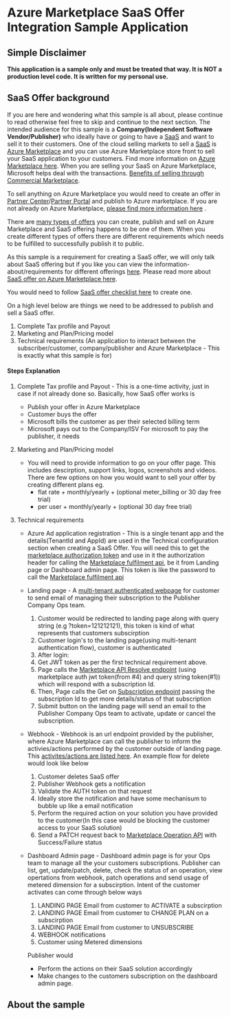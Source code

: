 # Azure Marketplace SaaS Offer Integration Sample Application

## Simple Disclaimer
**This application is a sample only and must be treated that way. It is NOT a production level code. It is written for my personal use.**  

## SaaS Offer background
If you are here and wondering what this sample is all about, please continue to read otherwise feel free to skip and continue to the next section. The intended audience for this sample is a **Company(Independent Software Vendor/Publisher)** who ideally have or going to have a [SaaS](https://azure.microsoft.com/en-us/overview/what-is-saas/) and want to sell it to their customers. 
One of the cloud selling markets to sell a [SaaS](https://azure.microsoft.com/en-us/overview/what-is-saas/) is [Azure Marketplace](https://azuremarketplace.microsoft.com/en-us/marketplace/) and you can use Azure Marketplace store front to sell your SaaS application to your customers. Find more information on [Azure Marketplace here](https://docs.microsoft.com/en-us/azure/marketplace/). When you are selling your SaaS on Azure Marketplace, Microsoft helps deal with the transactions. [Benefits of selling through Commercial Marketplace](https://docs.microsoft.com/en-us/azure/marketplace/marketplace-publishers-guide#commercial-marketplace-benefits). 

To sell anything on Azure Marketplace you would need to create an offer in [Partner Center](http://partner.microsoft.com/)/[Partner Portal](http://cloudpartner.azure.com/) and publish to Azure marketplace. If you are not already on Azure Marketplace, [please find more information here](https://docs.microsoft.com/en-us/azure/marketplace/partner-center-portal/create-account) .

There are [many types of offers](https://docs.microsoft.com/en-us/azure/marketplace/publisher-guide-by-offer-type) you can create, publish and sell on Azure Marketplace and SaaS offering happens to be one of them. When you create different types of offers there are different requirements which needs to be fulfilled to successfully publish it to public.

As this sample is a requirement for creating a SaaS offer, we will only talk about SaaS offering but if you like you can view the information-about/requirements for different offerings [here](https://docs.microsoft.com/en-us/azure/marketplace/publisher-guide-by-offer-type). Please read more about [SaaS offer on Azure Marketplace here](https://docs.microsoft.com/en-us/azure/marketplace/marketplace-saas-applications-technical-publishing-guide).

You would need to follow [SaaS offer checklist here](https://docs.microsoft.com/en-us/azure/marketplace/partner-center-portal/offer-creation-checklist) to create one. 

On a high level below are things we need to be addressed to publish and sell a SaaS offer.
1. Complete Tax profile and Payout
2. Marketing and Plan/Pricing model
3. Technical requirements (An application to interact between the subscriber/customer, company/publisher and Azure Marketplace - This is exactly what this sample is for)

#### Steps Explanation

1. Complete Tax profile and Payout -  This is a one-time activity, just in case if not already done so. Basically, how SaaS offer works is
    - Publish your offer in Azure Marketplace
    - Customer buys the offer 
    - Microsoft bills the customer as per their selected billing term
    - Microsoft pays out to the Company/ISV
  For microsoft to pay the publisher, it needs 


2. Marketing and Plan/Pricing model 
    - You will need to provide information to go on your offer page. This includes descirption, support links, logos, screenshots and videos. There are few options on how you would want to sell your offer by creating different plans eg. 
        - flat rate + monthly/yearly + (optional meter_billing or 30 day free trial)
        - per user + monthly/yearly + (optional 30 day free trial)

3. Technical requirements

    - Azure Ad application registration - This is a single tenant app and the details(TenantId and AppId) are used in the Technical configuration section when creating a SaaS Offer. You will need this to get the [marketplace authorization token](https://docs.microsoft.com/en-us/azure/marketplace/partner-center-portal/pc-saas-registration#get-a-token-based-on-the-azure-ad-app) and use in it the authorization header for calling the [Marketplace fulfilment api](https://docs.microsoft.com/en-us/azure/marketplace/partner-center-portal/pc-saas-fulfillment-api-v2), be it from Landing page or Dashboard admin page. This token is like the password to call the [Marketplace fulfilment api](https://docs.microsoft.com/en-us/azure/marketplace/partner-center-portal/pc-saas-fulfillment-api-v2)

    - Landing page - A [multi-tenant authenticated webpage](https://docs.microsoft.com/en-us/azure/active-directory/develop/howto-convert-app-to-be-multi-tenant) for customer to send email of managing their subscription to the Publisher Company Ops team.
        1. Customer would be redirected to landing page along with query string (e.g ?token=121212121), this token is kind of what represents that customers subscirption
        2. Customer login's to the landing page(using multi-tenant authentication flow), customer is authenticated
        3. After login:
        4. Get JWT token as per the first technical requirement above.
        5. Page calls the [Marketplace API Resolve endpoint](https://docs.microsoft.com/en-us/azure/marketplace/partner-center-portal/pc-saas-fulfillment-api-v2#resolve-a-subscription) (using marketplace auth jwt token(from #4) and query string token(#1)) which will respond with a subscription Id.
        6. Then, Page calls the Get on [Subscription endpoint](https://docs.microsoft.com/en-us/azure/marketplace/partner-center-portal/pc-saas-fulfillment-api-v2#gethttpsmarketplaceapimicrosoftcomapisaassubscriptionsapi-versionapiversion) passing the subscription Id to get more details/status of that subscription
        7. Submit button on the landing page will send an email to the Publisher Company Ops team to activate, update or cancel the subscription.
    
    - Webhook -  Webhook is an url endpoint provided by the publisher, where Azure Marketplace can call the publisher to inform the activies/actions performed by the customer outside of landing page. This [activites/actions are listed here](https://docs.microsoft.com/en-us/azure/marketplace/partner-center-portal/pc-saas-fulfillment-api-v2#implementing-a-webhook-on-the-saas-service). An example flow for delete would look like below
        1. Customer deletes SaaS offer
        2. Publisher Webhook gets a notification
        3. Validate the AUTH token on that request
        4. Ideally store the notification and have some mechanisum to bubble up like a email notification
        4. Perform the required action on your solution you have provided to the customer(In this case would be blocking the customer access to your SaaS solution)
        5. Send a PATCH request back to [Marketplace Operation API](https://docs.microsoft.com/en-us/azure/marketplace/partner-center-portal/pc-saas-fulfillment-api-v2#operations-api) with Success/Failure status 
           
    - Dashboard Admin page - Dashboard admin page is for your Ops team to manage all the your customers subscriptions. Publisher can list, get, update/patch, delete, check the status of an operation, view opertations from webhook, patch operations and send usage of metered dimension for a subscirption. Intent of the customer activates can come through below ways
        1. LANDING PAGE Email from customer to ACTIVATE a subscirption
        2. LANDING PAGE Email from customer to CHANGE PLAN on a subscirption
        3. LANDING PAGE Email from customer to UNSUBSCRIBE
        4. WEBHOOK notifications
        5. Customer using Metered dimensions
        
       Publisher would 
       - Perform the actions on their SaaS solution accordingly 
       - Make changes to the customers subscription on the dashboard admin page.
        
    
## About the sample

